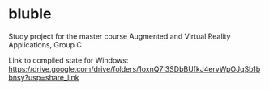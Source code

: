 # bluble
Study project for the master course Augmented and Virtual Reality Applications, Group C

Link to compiled state for Windows: https://drive.google.com/drive/folders/1oxnQ7I3SDbBUfkJ4ervWpOJqSb1bbnsy?usp=share_link

